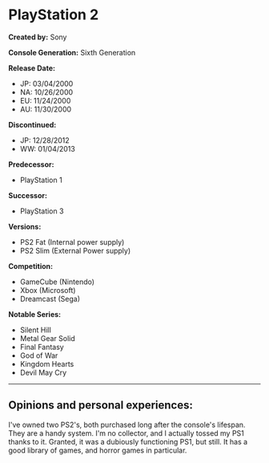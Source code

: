 # PlayStation 2

**Created by:** Sony

**Console Generation:** Sixth Generation

**Release Date:**
* JP: 03/04/2000
* NA: 10/26/2000
* EU: 11/24/2000
* AU: 11/30/2000

**Discontinued:**
* JP: 12/28/2012
* WW: 01/04/2013

**Predecessor:**
* PlayStation 1

**Successor:**
* PlayStation 3

**Versions:**
* PS2 Fat (Internal power supply)
* PS2 Slim (External Power supply)

**Competition:**
* GameCube (Nintendo)
* Xbox (Microsoft)
* Dreamcast (Sega)

**Notable Series:**
* Silent Hill
* Metal Gear Solid
* Final Fantasy
* God of War
* Kingdom Hearts
* Devil May Cry

---

## Opinions and personal experiences:
I've owned two PS2's, both purchased long after the console's lifespan. They are a handy system. I'm no collector, and I actually tossed my PS1 thanks to it. Granted, it was a dubiously functioning PS1, but still. It has a good library of games, and horror games in particular.
